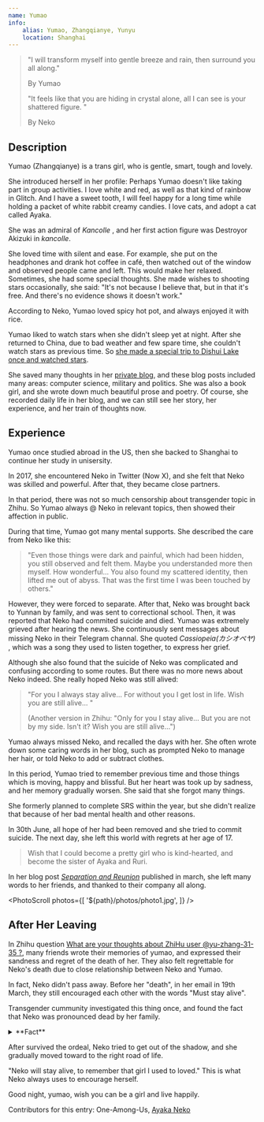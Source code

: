 ```yaml
---
name: Yumao
info:
    alias: Yumao, Zhangqianye, Yunyu
    location: Shanghai
---
```


> "I will transform myself into gentle breeze and rain, then surround you all along."
>
> By Yumao
>
> "It feels like that you are hiding in crystal alone, all I can see is your shattered figure. "
>
> By Neko

## Description

Yumao (Zhangqianye) is a trans girl, who is gentle, smart, tough and lovely.

She introduced herself in her profile: Perhaps Yumao doesn't like taking part in group activities. I love white and red, as well as that kind of rainbow in Glitch. And I have a sweet tooth, I will feel happy for a long time while holding a packet of white rabbit creamy candies. I love cats, and adopt a cat called Ayaka.

She was an admiral of *Kancolle* , and her first action figure was Destroyor Akizuki in *kancolle*.

She loved time with silent and ease. For example, she put on the headphones and drank hot coffee in café, then watched out of the window and observed people came and left. This would make her relaxed. Sometimes, she had some special thoughts. She made wishes to shooting stars occasionally, she said: "It's not because I believe that, but in that it's free. And there's no evidence shows it doesn't work."

According to Neko, Yumao loved spicy hot pot, and always enjoyed it with rice.

Yumao liked to watch stars when she didn't sleep yet at night. After she returned to China, due to bad weather and few spare time, she couldn't watch stars as previous time. So [she made a special trip to Dishui Lake once and watched stars](https://web.archive.org/web/20210517104313/https://oao.moe/archives/834/).

She saved many thoughts in her [private blog](https://web.archive.org/web/20210420170241/https://oao.moe/archives/), and these blog posts included many areas: computer science, military and politics. She was also a book girl, and she wrote down much beautiful prose and poetry. Of course, she recorded daily life in her blog, and we can still see her story, her experience, and her train of thoughts now.

## Experience

Yumao once studied abroad in the US, then she backed to Shanghai to continue her study in unisersity.

In 2017, she encountered Neko in Twitter (Now X), and she felt that Neko was skilled and powerful. After that, they became close partners.

In that period, there was not so much censorship about transgender topic in Zhihu. So Yumao always @ Neko in relevant topics, then showed their affection in public.

During that time, Yumao got many mental supports. She described the care from Neko like this:

> "Even those things were dark and painful, which had been hidden, you still observed and felt them. Maybe you understanded more then myself. How wonderful... You also found my scattered identity, then lifted me out of abyss. That was the first time I was been touched by others."

However, they were forced to separate. After that, Neko was brought back to Yunnan by family, and was sent to correctional school. Then, it was reported that Neko had commited suicide and died. Yumao was extremely grieved after hearing the news. She continuously sent messages about missing Neko in their Telegram channal. She quoted *Cassiopeia(カシオペヤ)* , which was a song they used to listen together, to express her grief.

Although she also found that the suicide of Neko was complicated and confusing according to some routes. But there was no more news about Neko indeed. She really hoped Neko was still alived:

> "For you I always stay alive... For without you I get lost in life. Wish you are still alive... "
>
> (Another version in Zhihu: "Only for you I stay alive... But you are not by my side. Isn't it? Wish you are still alive...")

Yumao always missed Neko, and recalled the days with her. She often wrote down some caring words in her blog, such as prompted Neko to manage her hair, or told Neko to add or subtract clothes.

In this period, Yumao tried to remember previous time and those things which is moving, happy and blissful. But her heart was took up by sadness, and her memory gradually worsen. She said that she forgot many things.

She formerly planned to complete SRS within the year, but she didn't realize that because of her bad mental health and other reasons.

In 30th June, all hope of her had been removed and she tried to commit suicide. The next day, she left this world with regrets at her age of 17.

> Wish that I could become a pretty girl who is kind-hearted, and become the sister of Ayaka and Ruri.

In her blog post *[Separation and Reunion](https://web.archive.org/web/20210517104118/https://oao.moe/archives/948/)* published in march, she left many words to her friends, and thanked to their company all along. 

<PhotoScroll photos={[
    '${path}/photos/photo1.jpg',
]} />

## After Her Leaving

In Zhihu question [What are your thoughts about ZhiHu user @yu-zhang-31-35 ?](https://www.zhihu.com/question/284818437), many friends wrote their memories of yumao, and expressed their sandness and regret of the death of her. They also felt regrettable for Neko's death due to close relationship between Neko and Yumao.

In fact, Neko didn't pass away. Before her "death", in her email in 19th March, they still encouraged each other with the words "Must stay alive".

Transgender cummunity investigated this thing once, and found the fact that Neko was pronounced dead by her family.

<details>
<summary>**Fact**</summary>

Neko and Yumao were forced to seprate in Shanghai. After that, Neko was brought to Kunming, Yunnan, and then hospitalized at a mental health centre for treatment.

During the time, Neko always hoped to meet with Yumao. She had dinner with her parents and got a interim leave from the hosptial, then she tried to contact Yumao in this time gap. After their contact, she persuaded the doctor on duty to issue discharge certificate for her. This action irritated her family. Shortly afterward, her family drived her to Kunming Anning Haohaizi School (hereinafter referred to as "Haohaizi") in the name of taking her to Changshui Airport. After that, Neko was locked in the Room 308, which can be seen as a black room.

Days after she came out of the Room 308, owing to her excellent command of computer and their trust in her, the propaganda department of Haohaizi found her and asked her to fix network system. Neko accepted and fixed the system quickly, then sent a help email to Yumao at once.

After that, the outside world started to lash out her parents. The investigative journalist of *Beijing News* also interviewed the staff of Haohaizi to ask the whereabouts of Neko.

However, the parents made a shock decision. They said that they had already brought her out of the school, then cancelled the census register of Neko. In the interview of *Beijing News* , they spoke in a tearful voice and claimed that Neko had commited suicide in the early hours of 24th March.

Neko was continued to be in Haohaizi since then. She was informed of Yumao's death in October. This news almost devastated her.

But nevertheless, Neko still implemented the words "Must stay alive". She never gave up and tried to calm herself. She kept a diary and develpoed her hobbies and interests at that time. She also found some ways which could resolve her difficulties to take her mind off.

During the latter time in Haohaizi, those around her helped her a lot, her friends accompanied her, and some people delivered things from the outside. Some friendly drillmasters would take her out to play, or bought things to her. This might make her happier.

On 1st September 2019, Neko left Haohaizi, and started her new life after a period of time.

> To commenmorate all the difficulties I suffered in the past two years
> 
> From 2018-03-16 22:31
>
>  To  2020-03-16 22:31
>
> Thanks to all your efforts in that period
>
> This is also, to remember all the things you experienced after we separted
>
> Also, for you in 2018-07-31
>
> Thank you everyone.
>
> Neko, on Telegram
</details>

After survived the ordeal, Neko tried to get out of the shadow, and she gradually moved toward to the right road of life.

"Neko will stay alive, to remember that girl I used to loved." This is what Neko always uses to encourage herself.

Good night, yumao, wish you can be a girl and live happily.

Contributors for this entry: One-Among-Us, [Ayaka Neko](https://twitter.com/ayakaneko)
